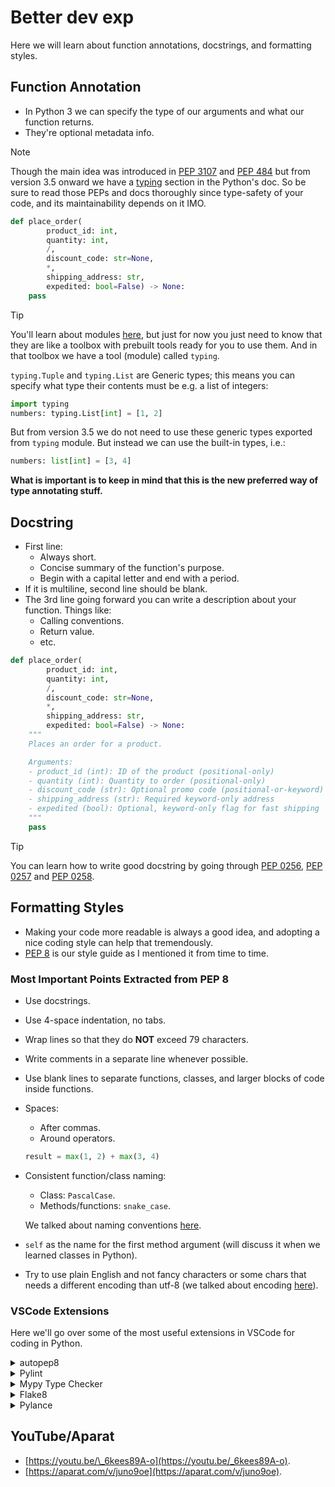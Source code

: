 # Better dev exp

Here we will learn about function annotations, docstrings, and formatting styles.

## Function Annotation

- In Python 3 we can specify the type of our arguments and what our function returns.
- They're optional metadata info.

> [!NOTE]
>
> Though the main idea was introduced in [PEP 3107](https://peps.python.org/pep-3107/) and [PEP 484](https://peps.python.org/pep-0484/) but from version 3.5 onward we have a [typing](https://docs.python.org/3/library/typing.html#module-typing) section in the Python's doc. So be sure to read those PEPs and docs thoroughly since type-safety of your code, and its maintainability depends on it IMO.

```python
def place_order(
        product_id: int,
        quantity: int,
        /,
        discount_code: str=None,
        *,
        shipping_address: str,
        expedited: bool=False) -> None:
    pass
```

> [!TIP]
>
> You'll learn about modules [here](../03-modularity/modules.md), but just for now you just need to know that they are like a toolbox with prebuilt tools ready for you to use them. And in that toolbox we have a tool (module) called `typing`.
>
> `typing.Tuple` and `typing.List` are Generic types; this means you can specify what type their contents must be e.g. a list of integers:
>
> ```py
> import typing
> numbers: typing.List[int] = [1, 2]
> ```
>
> But from version 3.5 we do not need to use these generic types exported from `typing` module. But instead we can use the built-in types, i.e.:
>
> ```py
> numbers: list[int] = [3, 4]
> ```
>
> **What is important is to keep in mind that this is the new preferred way of type annotating stuff.**

## Docstring

- First line:
  - Always short.
  - Concise summary of the function's purpose.
  - Begin with a capital letter and end with a period.
- If it is multiline, second line should be blank.
- The 3rd line going forward you can write a description about your function. Things like:
  - Calling conventions.
  - Return value.
  - etc.

```python
def place_order(
        product_id: int,
        quantity: int,
        /,
        discount_code: str=None,
        *,
        shipping_address: str,
        expedited: bool=False) -> None:
    """
    Places an order for a product.

    Arguments:
    - product_id (int): ID of the product (positional-only)
    - quantity (int): Quantity to order (positional-only)
    - discount_code (str): Optional promo code (positional-or-keyword)
    - shipping_address (str): Required keyword-only address
    - expedited (bool): Optional, keyword-only flag for fast shipping
    """
    pass
```

> [!TIP]
>
> You can learn how to write good docstring by going through [PEP 0256](https://peps.python.org/pep-0256/), [PEP 0257](https://peps.python.org/pep-0257/) and [PEP 0258](https://peps.python.org/pep-0258/).

## Formatting Styles

- Making your code more readable is always a good idea, and adopting a nice coding style can help that tremendously.
- [PEP 8](https://peps.python.org/pep-0008/) is our style guide as I mentioned it from time to time.

### Most Important Points Extracted from PEP 8

- Use docstrings.
- Use 4-space indentation, no tabs.
- Wrap lines so that they do **NOT** exceed 79 characters.
- Write comments in a separate line whenever possible.
- Use blank lines to separate functions, classes, and larger blocks of code inside functions.
- Spaces:

  - After commas.
  - Around operators.

  ```python
  result = max(1, 2) + max(3, 4)
  ```

- Consistent function/class naming:

  - Class: `PascalCase`.
  - Methods/functions: `snake_case`.

  We talked about naming conventions [here](../01-intro/README.md#namingConventions).

- `self` as the name for the first method argument (will discuss it when we learned classes in Python).
- Try to use plain English and not fancy characters or some chars that needs a different encoding than utf-8 (we talked about encoding [here](./whetting-your-appetite-and-basic-concepts.md#pythonSourceFilesEncoding)).

### VSCode Extensions

Here we'll go over some of the most useful extensions in VSCode for coding in Python.

<details>
<summary>autopep8</summary>

1. Open "Extensions", press `Ctrl+Shift+x` or click on its icon on the left hand side panel:

   ![Open extensions](./assets/open-extenions.png)

2. Search for "[autopep8](https://marketplace.visualstudio.com/items?itemName=ms-python.autopep8)" and click on install button.

   ![Search](./assets/search-autopep8.png)

3. Open "Settings" by pressing `Ctrl+comma` or clicking on the gear icon on the bottom left corner of VSCode:

   ![Open Settings](./assets/open-settings.png)

4. Then search for "Format On Save" and check it:

   ![Check format on save setting in VSCode](./assets/check-format-on-save.png)

5. Configure autopep8 to be your default code formatter. To do that we need to open command palette by pressing `Ctrl+Shift+p` and type "format document with":

   ![Configure formatter](./assets/configure-formatter.png)

6. Press enter and autopep8 should be your default formatter.

   ![Check if autopep8 is your default formatter](./assets/autopep8-should-be-default-formatter.png)

   If not click on the "Configure Default Formatter":

   ![Configure autopep8 as your default formatter](./assets/set-autopep8-as-your-default-formatter.png)

7. And we need to configure it to not cross 79 line length define by PEP 8:

   ![Config autopep8 max-line-length](./assets/config-autopep8-max-line-length.png)

   [You can learn how to do it step by step here](https://stackoverflow.com/a/74370180/8784518).

</details>
<details>
<summary>Pylint</summary>

Nice suggestions to improve your code quality.

> [!CAUTION]
>
> This extension in my experience does not do a very good job. So be sure to read the PEP 8 just in case it was messing with your code.

</details>

<details>
<summary>Mypy Type Checker</summary>

An extension so that when you have a nicely annotated code like this your VSCode shows you a squiggly red line under it, indicating that something is wrong there:

```py
var: list[int] = [1, '2', 3]
```

</details>

<details>
<summary>Flake8</summary>

An extension for showing errors in your code that are more of a syntactical issue. E.g. here it will draw a squiggly line under `bogus` since it is a valid type.

```py
def a(aaaaaaaaaaaaaaa: int, bbbbbbbbbbbbbb: bogus):
    pass
```

</details>

<details>
<summary>Pylance</summary>

An extension for showing intellisense. E.g. when you type `"a string"` and press dot it should show a complete list of all methods available in Python.

</details>

## YouTube/Aparat

- [https://youtu.be/\_6kees89A-o](https://youtu.be/_6kees89A-o).
- [https://aparat.com/v/juno9oe](https://aparat.com/v/juno9oe).
